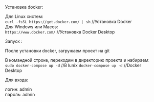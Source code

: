 Установка docker:

Для Linux систем:  
`curl -fsSL https://get.docker.com/ | sh` //Установка Docker  
Для Windows или Macos:  
`https://www.docker.com/` //Установка Docker Desktop

Запуск :

После установки docker, загружаем проект на git

В командной строке, переходим в директорию проекта и набираем:  
`sudo docker-compose up -d` //В lunix
`docker-compose up -d` //Docker Desktop 

Для входа:

логин: admin  
пароль: admin
